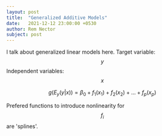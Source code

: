 ```yaml
---
layout: post
title:  "Generalized Additive Models"
date:   2021-12-12 23:00:00 +0530
author: Rem Nector
subject: post
---
```


I talk about generalized linear models here. 
Target variable: $$y$$
Independent variables: $$x$$

$$g(E_y (y|x)) = \beta_0 + f_1(x_1) + f_2(x_2) + ... + f_p(x_p)$$

Prefered functions to introduce nonlinearity for $$f_i$$ are 'splines'.


